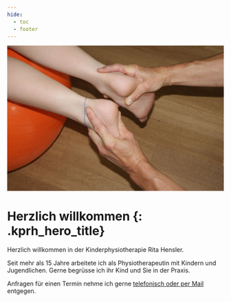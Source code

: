```yaml
---
hide:
  - toc
  - footer
---
```


<img class="kprh_hero kprh_hero_behandlung" src="assets/behandlung.jpg">

# Herzlich willkommen {: .kprh_hero_title}

Herzlich willkommen in der Kinderphysiotherapie Rita Hensler.

Seit mehr als 15 Jahre arbeitete ich als Physiotherapeutin mit Kindern und Jugendlichen. Gerne begrüsse ich ihr Kind und Sie in der Praxis.

Anfragen für einen Termin nehme ich gerne [telefonisch oder per Mail](kontakt.md) entgegen.  
